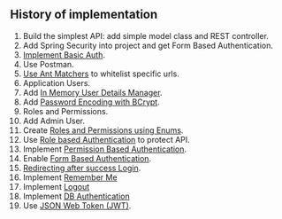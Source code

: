 History of implementation
-------------------------

1. Build the simplest API: add simple model class and REST controller.
2. Add Spring Security into project and get Form Based Authentication.
3. [Implement Basic Auth](Howto.md#1---implement-basic-auth).
4. Use Postman.
5. [Use Ant Matchers](Howto.md#2---use-ant-matchers) to whitelist specific urls.
6. Application Users.
7. Add [In Memory User Details Manager](Howto.md#3---in-memory-user-details-manager).
8. Add [Password Encoding with BCrypt](Howto.md#4---password-encoding-with-bCrypt).
9. Roles and Permissions.
10. Add Admin User.
11. Create [Roles and Permissions using Enums](Howto.md#5---roles-and-permissions-using-enum).
12. Use [Role based Authentication](Howto.md#6---role-based-authentication) to protect API.
13. Implement [Permission Based Authentication](Howto.md#7---permission-based-authentication).
14. Enable [Form Based Authentication](Howto.md#8---form-based-authentication).
15. [Redirecting after success Login](Howto.md#9---redirect-after-success-login).
16. Implement [Remember Me](Howto.md#10---remember-me)
17. Implement [Logout](Howto.md#11---logout)
18. Implement [DB Authentication](Howto.md#11---db-authentication)
19. Use [JSON Web Token (JWT)](Howto.md#12--json-web-token-i). 
